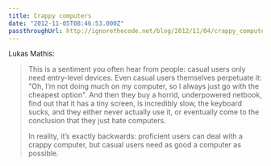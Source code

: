 ```yaml
---
title: Crappy computers
date: "2012-11-05T08:46:53.000Z"
passthroughUrl: http://ignorethecode.net/blog/2012/11/04/crappy_computers/
---
```


Lukas Mathis:

> This is a sentiment you often hear from people: casual users only need entry-level devices. Even casual users themselves perpetuate it: "Oh, I’m not doing much on my computer, so I always just go with the cheapest option". And then they buy a horrid, underpowered netbook, find out that it has a tiny screen, is incredibly slow, the keyboard sucks, and they either never actually use it, or eventually come to the conclusion that they just hate computers.
> 
> In reality, it’s exactly backwards: proficient users can deal with a crappy computer, but casual users need as good a computer as possible.